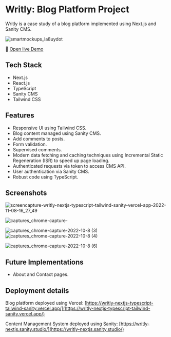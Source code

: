 # Writly: Blog Platform Project

Writly is a case study of a blog platform implemented using Next.js and Sanity CMS.

![smartmockups_la8uydot](https://user-images.githubusercontent.com/42308135/200700075-bf80d3f6-a1db-4763-babb-d271384d061d.jpg)

🔗 [Open live Demo](https://writly-nextjs-typescript-tailwind-sanity.vercel.app/)

## Tech Stack

- Next.js
- React.js
- TypeScript
- Sanity CMS
- Tailwind CSS

## Features

- Responsive UI using Tailwind CSS.
- Blog content managed using Sanity CMS.
- Add comments to posts.
- Form validation.
- Supervised comments.
- Modern data fetching and caching techniques using Incremental Static Regeneration (ISR) to speed up page loading.
- Authenticated requests via token to access CMS API.
- User authentication via Sanity CMS.
- Robust code using TypeScript.

## Screenshots

![screencapture-writly-nextjs-typescript-tailwind-sanity-vercel-app-2022-11-08-16_27_49](https://user-images.githubusercontent.com/42308135/200706083-d6e34790-9a2e-4ada-b517-2a837aac02ec.png)

![captures_chrome-capture-](https://user-images.githubusercontent.com/42308135/200706708-059cc080-f616-4018-8c34-8f78b0598a94.png)

![captures_chrome-capture-2022-10-8 (3)](https://user-images.githubusercontent.com/42308135/200703440-a7cd9bfe-7cde-4e53-b26c-462cd2f75827.png)
![captures_chrome-capture-2022-10-8 (4)](https://user-images.githubusercontent.com/42308135/200703464-66c93b14-1622-4519-b65d-8de372b0716e.png)

![captures_chrome-capture-2022-10-8 (6)](https://user-images.githubusercontent.com/42308135/200705651-7f3a4795-5138-4fdb-ab62-ab9b5d8faabd.png)

## Future Implementations

- About and Contact pages.

## Deployment details

Blog platform deployed using Vercel: [https://writly-nextjs-typescript-tailwind-sanity.vercel.app/](https://writly-nextjs-typescript-tailwind-sanity.vercel.app/)

Content Management System deployed using Sanity: [https://writly-nextjs.sanity.studio/](https://writly-nextjs.sanity.studio/)
